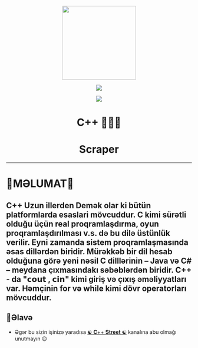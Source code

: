 <p align="center">
  <img src="https://telegra.ph/file/231b4c849413179c958d5.jpg" width="200" height="200">
</p>

<p align="center"><img src="https://img.shields.io/badge/Version-3.1-brightgreen"></p>
<p align="center">
  <a href="https://github.com/sirincay">
    <img src="https://img.shields.io/github/followers/aykhan026?label=Follow&style=social">
  </a>
  
  </a>

<div align="center">
  <h1>C++ 👨🏻‍💻</h1>
  <h1>Scraper</h1>
</div>

---
# 📌MƏLUMAT📌
C++ Uzun illerden Demək olar ki bütün platformlarda esaslari mövcuddur.
C kimi sürətli olduğu üçün real proqramlaşdırma, oyun proqramlaşdırılması v.s. də bu dilə üstünlük verilir. 
Eyni zamanda sistem proqramlaşmasında əsas dillərdən biridir. 
Mürəkkəb bir dil hesab olduğuna görə yeni nəsil C dilllərinin – Java və C# – meydana çıxmasındakı səbəblərdən biridir. 
C++ - da "𝗰𝗼𝘂𝘁 , 𝗰𝗶𝗻" kimi giriş və çıxış əməliyyatları var. Həmçinin for və while kimi dövr operatorları mövcuddur.
---
## 📣Əlavə
* Əgər bu sizin işinizə yaradısa <a href="https://t.me/CppStreet">☯️ 𝐂++ 𝐒𝐭𝐫𝐞𝐞𝐭 ☯️</a> kanalına abu olmağı unutmayın 😉

